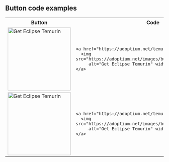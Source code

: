 ## Button code examples

<table style="width:100%">
  <tr>
    <th>Button</th>
    <th>Code</th>
  </tr>

  <tr>
    <td style="width:30%">
      <a href="https://adoptium.net/temurin?utm_medium=button">
        <img src="https://adoptium.net/images/buttons/button_img_001.png"
          alt="Get Eclipse Temurin" width="200" height="200" />
      </a>
    </td>
    <td style="width:70%">
      <pre><code>
&lt;a href=&quot;https://adoptium.net/temurin?utm_medium=button&quot;&gt;
  &lt;img src=&quot;https://adoptium.net/images/buttons/button_img_001.png&quot;
     alt=&quot;Get Eclipse Temurin&quot; width=&quot;200&quot; height=&quot;200&quot; /&gt;
&lt;/a&gt;
      </code></pre>
    </td>
  </tr>

  <tr>
    <td style="width:30%">
      <a href="https://adoptium.net/temurin?utm_medium=button">
        <img src="https://adoptium.net/images/buttons/button_img_002.png"
          alt="Get Eclipse Temurin" width="200" height="200" />
      </a>
    </td>
    <td style="width:70%">
      <pre><code>
&lt;a href=&quot;https://adoptium.net/temurin?utm_medium=button&quot;&gt;
  &lt;img src=&quot;https://adoptium.net/images/buttons/button_img_002.png&quot;
     alt=&quot;Get Eclipse Temurin&quot; width=&quot;200&quot; height=&quot;200&quot; /&gt;
&lt;/a&gt;
      </code></pre>
    </td>
  </tr>

</table>
